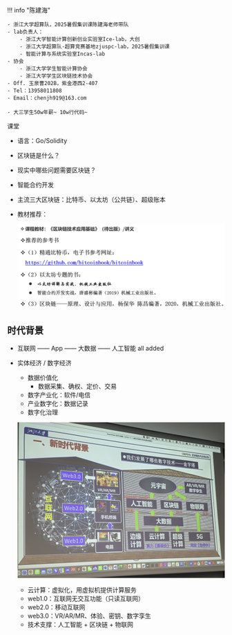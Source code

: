 !!! info "陈建海"

    - 浙江大学超算队，2025暑假集训课陈建海老师带队
    - lab负责人：
        - 浙江大学智能计算创新创业实验室Ice-lab，大创
        - 浙江大学超算队-超算竞赛基地zjuspc-lab，2025暑假集训课
        - 智能计算与系统实验室Incas-lab
    - 协会
        - 浙江大学学生智能计算协会
        - 浙江大学学生区块链技术协会
    - Off. 玉泉曹202B，紫金港西2-407
    - Tel：13958011808
    - Email：chenjh919@163.com

    - 大三学生50w年薪~ 10w行代码~

课堂

- 语言：Go/Solidity
- 区块链是什么？
- 现实中哪些问题需要区块链？
- 智能合约开发
- 主流三大区块链：比特币、以太坊（公共链）、超级账本
- 教材推荐：

    ![alt text](image.png)

## 时代背景

- 互联网 —— App —— 大数据 —— 人工智能 all added
- 实体经济 / 数字经济
    - 数据价值化
        - 数据采集、确权、定价、交易
    - 数字产业化：软件/电信
    - 产业数字化：数据记录
    - 数字化治理

    ![alt text](IMG_20250219_201153.jpg)

    - 云计算：虚拟化，用虚拟机提供计算服务
    - web1.0：互联网无交互功能（只读互联网）
    - web2.0：移动互联网
    - web3.0：VR/AR/MR、体验、密钥、数字孪生
    - 技术支撑：人工智能 + 区块链 + 物联网